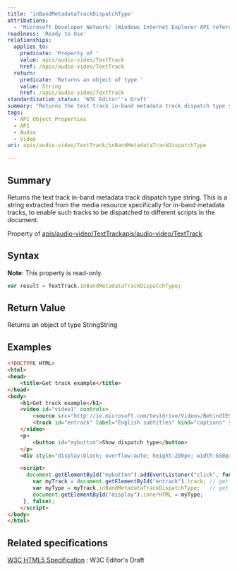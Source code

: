 ```yaml
---
title: 'inBandMetadataTrackDispatchType'
attributions:
  - 'Microsoft Developer Network: [Windows Internet Explorer API reference Article](http://msdn.microsoft.com/en-us/library/ie/hh828809%28v=vs.85%29.aspx)'
readiness: 'Ready to Use'
relationships:
  applies_to:
    predicate: 'Property of '
    value: apis/audio-video/TextTrack
    href: /apis/audio-video/TextTrack
  return:
    predicate: 'Returns an object of type '
    value: String
    href: /apis/audio-video/TextTrack
standardization_status: 'W3C Editor''s Draft'
summary: "Returns the text track in-band metadata track dispatch type string.\nThis is a string extracted from the media resource specifically for in-band metadata tracks, to enable such tracks to be dispatched to different scripts in the document.\n"
tags:
  - API_Object_Properties
  - API
  - Audio
  - Video
uri: apis/audio-video/TextTrack/inBandMetadataTrackDispatchType

---
```

## Summary

Returns the text track in-band metadata track dispatch type string. This is a string extracted from the media resource specifically for in-band metadata tracks, to enable such tracks to be dispatched to different scripts in the document.

Property of [apis/audio-video/TextTrack](/apis/audio-video/TextTrack)[apis/audio-video/TextTrack](/apis/audio-video/TextTrack)

## Syntax

**Note**: This property is read-only.

``` js
var result = TextTrack.inBandMetadataTrackDispatchType;
```

## Return Value

Returns an object of type StringString

## Examples

``` html
<!DOCTYPE HTML>
<html>
<head>
    <title>Get track example</title>
</head>
<body>
    <h1>Get track example</h1>
    <video id="video1" controls>
        <source src="http://ie.microsoft.com/testdrive/Videos/BehindIE9ModernWebStandards/Video.mp4">
        <track id="entrack" label="English subtitles" kind="captions" src="entrack.vtt" srclang="en" default>
    </video>
    <p>
        <button id="mybutton">Show dispatch type</button>
    </p>
    <div style="display:block; overflow:auto; height:200px; width:650px;" id="display"></div>

    <script>
      document.getElementById("mybutton").addEventListener("click", function () {
        var myTrack = document.getElementById("entrack").track; // get text track from track element
        var myType = myTrack.inBandMetadataTrackDispatchType;   // get dispatch type
        document.getElementById("display").innerHTML = myType;
     }, false);
    </script>
</body>
</html>
```

## Related specifications

[W3C HTML5 Specification](http://dev.w3.org/html5/spec/single-page.html)
:   W3C Editor's Draft
